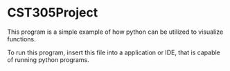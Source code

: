 # CST305Project
This program is a simple example of how python can be utilized to visualize functions. 

To run this program, insert this file into a application or IDE, that is capable of running python programs. 
